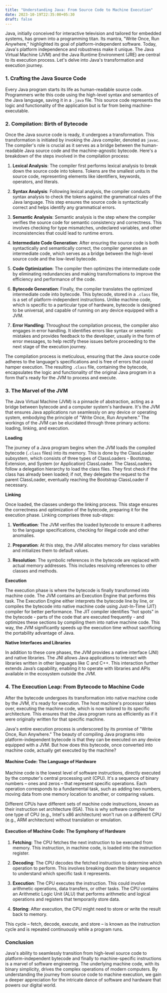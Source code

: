 ```yaml
---
title: "Understanding Java: From Source Code to Machine Execution"
date: 2023-10-19T22:35:00+05:30
draft: false
---
```


Java, initially conceived for interactive television and tailored for embedded systems, has grown into a programming titan. Its mantra, "Write Once, Run Anywhere," highlighted its goal of platform-independent software. Today, Java's platform independence and robustness make it unique. The Java Virtual Machine (JVM) and the Java Runtime Environment (JRE) are central to its execution process. Let's delve into Java's transformation and execution journey.

### 1\. Crafting the Java Source Code

Every Java program starts its life as human-readable source code. Programmers write this code using the high-level syntax and semantics of the Java language, saving it in a `.java` file. This source code represents the logic and functionality of the application but is far from being machine-executable.

### 2\. Compilation: Birth of Bytecode

Once the Java source code is ready, it undergoes a transformation. This transformation is initiated by invoking the Java compiler, denoted as `javac`. The compiler's role is crucial as it serves as a bridge between the human-readable Java source code and the machine-agnostic bytecode. Here's a breakdown of the steps involved in the compilation process:

1. **Lexical Analysis**: The compiler first performs lexical analysis to break down the source code into tokens. Tokens are the smallest units in the source code, representing elements like identifiers, keywords, operators, and literals.

2. **Syntax Analysis**: Following lexical analysis, the compiler conducts syntax analysis to check the tokens against the grammatical rules of the Java language. This step ensures the source code is syntactically correct and helps identify any grammatical errors.

3. **Semantic Analysis**: Semantic analysis is the step where the compiler verifies the source code for semantic consistency and correctness. This involves checking for type mismatches, undeclared variables, and other inconsistencies that could lead to runtime errors.

4. **Intermediate Code Generation**: After ensuring the source code is both syntactically and semantically correct, the compiler generates an intermediate code, which serves as a bridge between the high-level source code and the low-level bytecode.

5. **Code Optimization**: The compiler then optimizes the intermediate code by eliminating redundancies and making transformations to improve the efficiency and performance of the code.

6. **Bytecode Generation**: Finally, the compiler translates the optimized intermediate code into bytecode. This bytecode, stored in a `.class` file, is a set of platform-independent instructions. Unlike machine code, which is specific to a particular type of hardware, bytecode is designed to be universal, and capable of running on any device equipped with a JVM.

7. **Error Handling**: Throughout the compilation process, the compiler also engages in error handling. It identifies errors like syntax or semantic mistakes and provides feedback to the developer, usually in the form of error messages, to help rectify these issues before proceeding to the next stage of the execution journey.

The compilation process is meticulous, ensuring that the Java source code adheres to the language's specifications and is free of errors that could hamper execution. The resulting `.class` file, containing the bytecode, encapsulates the logic and functionality of the original Java program in a form that's ready for the JVM to process and execute.

### 3\. The Marvel of the JVM

The Java Virtual Machine (JVM) is a pinnacle of abstraction, acting as a bridge between bytecode and a computer system's hardware. It's the JVM that ensures Java applications run seamlessly on any device or operating system, embodying the principle of "Write Once, Run Anywhere." The workings of the JVM can be elucidated through three primary actions: loading, linking, and execution.

**Loading**

The journey of a Java program begins when the JVM loads the compiled bytecode (`.class` files) into its memory. This is done by the ClassLoader subsystem, which consists of three types of ClassLoaders - Bootstrap, Extension, and System (or Application) ClassLoader. The ClassLoaders follow a delegation hierarchy to load the class files. They first check if the class has already been loaded; if not, they delegate the request to the parent ClassLoader, eventually reaching the Bootstrap ClassLoader if necessary.

**Linking**

Once loaded, the classes undergo the linking process. This stage ensures the correctness and optimization of the bytecode, preparing it for the execution phase. Linking comprises three sub-steps:

1. **Verification**: The JVM verifies the loaded bytecode to ensure it adheres to the language specifications, checking for illegal code and other anomalies.

2. **Preparation**: At this step, the JVM allocates memory for class variables and initializes them to default values.

3. **Resolution**: The symbolic references in the bytecode are replaced with actual memory addresses. This includes resolving references to other classes and methods.

**Execution**

The execution phase is where the bytecode is finally transformed into machine code. The JVM contains an Execution Engine that performs this task. The Execution Engine either interprets the bytecode line by line, or compiles the bytecode into native machine code using Just-In-Time (JIT) compiler for better performance. The JIT compiler identifies "hot spots" in the bytecode - parts of the code that are executed frequently - and optimizes these sections by compiling them into native machine code. This way, the JVM significantly speeds up the execution time without sacrificing the portability advantage of Java.

**Native Interfaces and Libraries**

In addition to these core phases, the JVM provides a native interface (JNI) and native libraries. The JNI allows Java applications to interact with libraries written in other languages like C and C++. This interaction further extends Java’s capability, enabling it to operate with libraries and APIs available in the ecosystem outside the JVM.

### 4\. The Execution Leap: From Bytecode to Machine Code

After the bytecode undergoes its transformation into native machine code by the JVM, it's ready for execution. The host machine's processor takes over, executing the machine code, which is now tailored to its specific architecture. This ensures that the Java program runs as efficiently as if it were originally written for that specific machine.

Java's entire execution process is underscored by its promise of "Write Once, Run Anywhere." The beauty of compiling Java programs into platform-independent bytecode is that they can be executed on any device equipped with a JVM. But how does this bytecode, once converted into machine code, actually get executed by the machine?

#### Machine Code: The Language of Hardware

Machine code is the lowest level of software instructions, directly executed by the computer's central processing unit (CPU). It's a sequence of binary numbers – ones and zeros – that represent specific operations. Each operation corresponds to a fundamental task, such as adding two numbers, moving data from one memory location to another, or comparing values.

Different CPUs have different sets of machine code instructions, known as their instruction set architecture (ISA). This is why software compiled for one type of CPU (e.g., Intel's x86 architecture) won't run on a different CPU (e.g., ARM architecture) without translation or emulation.

#### Execution of Machine Code: The Symphony of Hardware

1. **Fetching**: The CPU fetches the next instruction to be executed from memory. This instruction, in machine code, is loaded into the instruction register.

2. **Decoding**: The CPU decodes the fetched instruction to determine which operation to perform. This involves breaking down the binary sequence to understand which specific task it represents.

3. **Execution**: The CPU executes the instruction. This could involve arithmetic operations, data transfers, or other tasks. The CPU contains an Arithmetic Logic Unit (ALU) that performs arithmetic and logical operations and registers that temporarily store data.

4. **Storing**: After execution, the CPU might need to store or write the result back to memory.

This cycle – fetch, decode, execute, and store – is known as the instruction cycle and is repeated continuously while a program runs.

### Conclusion

Java's ability to seamlessly transition from high-level source code to platform-independent bytecode and finally to machine-specific instructions is a marvel of software engineering. The underlying machine code, with its binary simplicity, drives the complex operations of modern computers. By understanding the journey from source code to machine execution, we gain a deeper appreciation for the intricate dance of software and hardware that powers our digital world.
